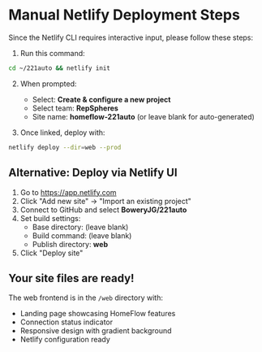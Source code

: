 # Manual Netlify Deployment Steps

Since the Netlify CLI requires interactive input, please follow these steps:

1. Run this command:
```bash
cd ~/221auto && netlify init
```

2. When prompted:
   - Select: **Create & configure a new project**
   - Select team: **RepSpheres**
   - Site name: **homeflow-221auto** (or leave blank for auto-generated)

3. Once linked, deploy with:
```bash
netlify deploy --dir=web --prod
```

## Alternative: Deploy via Netlify UI

1. Go to https://app.netlify.com
2. Click "Add new site" → "Import an existing project"
3. Connect to GitHub and select **BoweryJG/221auto**
4. Set build settings:
   - Base directory: (leave blank)
   - Build command: (leave blank)
   - Publish directory: **web**
5. Click "Deploy site"

## Your site files are ready!

The web frontend is in the `/web` directory with:
- Landing page showcasing HomeFlow features
- Connection status indicator
- Responsive design with gradient background
- Netlify configuration ready
